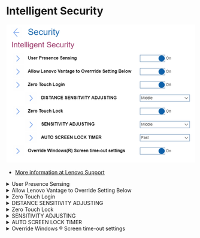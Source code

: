 # Intelligent Security #

![](./img/intelligentsecurity.png)

 - [More information at Lenovo Support](https://support.lenovo.com/uu/en/solutions/ht511536-smart-features)

<details><summary>User Presence Sensing</summary>

Whether to enable functions that rely using the IR camera to recognize the user's presence and if the user is looking at the screen.

!> Before using this feature, ensure you create your Face ID with the IR camera.

 - [More information at Lenovo Support](https://support.lenovo.com/uu/en/solutions/ht511536-smart-features)

Options:

1. **On** - Default.
2. Off

<!-- NO WMI -->

</details>

<details><summary>Allow Lenovo Vantage to Override Setting Below</summary>

Whether to allow Windows® service to prioritize the settings of Lenovo Vantage if Lenovo Vantage is installed.

 - [More information at Lenovo Support](https://support.lenovo.com/us/en/solutions/ht505081-lenovo-vantage-using-your-pc-just-got-easier)
 - [More information at Lenovo.com](https://www.lenovo.com/us/en/software/vantage)

Options:

1. **On** - Default.
2. Off. Enforce BIOS settings. 

<!-- NO WMI -->

</details>

<details><summary>Zero Touch Login</summary>

Whether to unlock or wake up the computer automatically when you are in front of it or approaching it.

Options:

1. **On** - Default.
2. Off.

<!-- NO WMI -->

</details>

<details><summary>DISTANCE SENSITIVITY ADJUSTING</summary>

!> Depends on Windows® Hello. To use it, turn on face recognition in Windows® settings.

Options:

1. Near
1. *Middle* - Default.
1. Far

- [More information at Microsoft.com](https://www.support.microsoft.com/en-us/windows/learn-about-windows-hello-and-set-it-up-dae28983-8242-bb2a-d3d1-87c9d265a5f0)

<!-- NO WMI -->

</details>

<details><summary>Zero Touch Lock</summary>

Whether to dim the display and lock the computer when user presence is not detected.

?> Can reduce the chances of unauthorized access to the computer if you leave the computer unattended and unlocked.

Options:

1. **On** - Default.
2. Off.

<!-- NO WMI -->

</details>

<details><summary>SENSITIVITY ADJUSTING</summary>

?> Accuracy varies by body size, posture, and frequency of movement.

Options:

1. Near
1. *Middle* - Default.
1. Far

<!-- NO WMI -->

</details>

<details><summary>AUTO SCREEN LOCK TIMER</summary>

?> Uses sensors and camera to detect your presence. However, it does NOT collect any personal data.

Options:

1. *Fast* - Default.
1. Medium
1. Slow

<!-- NO WMI -->

</details>

<details><summary>Override Windows ® Screen time-out settings</summary>

Options:

1. **On** - Default.
2. Off.

<!-- NO WMI -->

</details>
